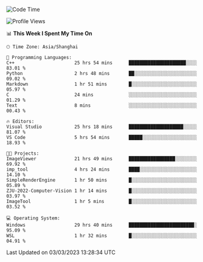 <!--START_SECTION:waka-->
![Code Time](http://img.shields.io/badge/Code%20Time-727%20hrs%2030%20mins-blue)

![Profile Views](http://img.shields.io/badge/Profile%20Views-4-blue)

📊 **This Week I Spent My Time On** 

```text
🕑︎ Time Zone: Asia/Shanghai

💬 Programming Languages: 
C++                      25 hrs 54 mins      █████████████████████░░░░   83.01 % 
Python                   2 hrs 48 mins       ██░░░░░░░░░░░░░░░░░░░░░░░   09.02 % 
Markdown                 1 hr 51 mins        █░░░░░░░░░░░░░░░░░░░░░░░░   05.97 % 
C                        24 mins             ░░░░░░░░░░░░░░░░░░░░░░░░░   01.29 % 
Text                     8 mins              ░░░░░░░░░░░░░░░░░░░░░░░░░   00.43 % 

🔥 Editors: 
Visual Studio            25 hrs 18 mins      ████████████████████░░░░░   81.07 % 
VS Code                  5 hrs 54 mins       █████░░░░░░░░░░░░░░░░░░░░   18.93 % 

🐱‍💻 Projects: 
ImageViewer              21 hrs 49 mins      █████████████████░░░░░░░░   69.92 % 
imp_tool                 4 hrs 24 mins       ████░░░░░░░░░░░░░░░░░░░░░   14.10 % 
SimpleRenderEngine       1 hr 50 mins        █░░░░░░░░░░░░░░░░░░░░░░░░   05.89 % 
ZJU-2022-Computer-Vision 1 hr 14 mins        █░░░░░░░░░░░░░░░░░░░░░░░░   03.97 % 
ImageTool                1 hr 5 mins         █░░░░░░░░░░░░░░░░░░░░░░░░   03.52 % 

💻 Operating System: 
Windows                  29 hrs 40 mins      ████████████████████████░   95.09 % 
WSL                      1 hr 32 mins        █░░░░░░░░░░░░░░░░░░░░░░░░   04.91 % 
```


 Last Updated on 03/03/2023 13:28:34 UTC
<!--END_SECTION:waka-->